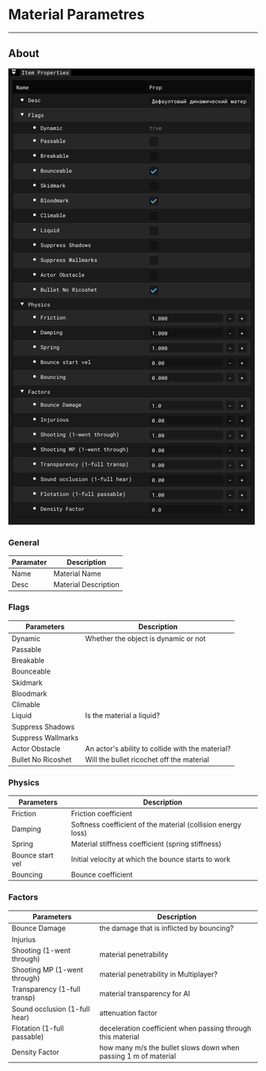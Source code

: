 # Material Parametres

___

## About

![se-m centered](images/se-ip-material.png)

### General

| Paramater | Description |
|---|---|
| Name | Material Name |
| Desc | Material Description |

### Flags

| Parameters | Description |
|---|---|
| Dynamic | Whether the object is dynamic or not |
| Passable |  |
| Breakable |  |
| Bounceable |  |
| Skidmark |  |
| Bloodmark |  |
| Climable |  |
| Liquid | Is the material a liquid? |
| Suppress Shadows |  |
| Suppress Wallmarks |  |
| Actor Obstacle | An actor's ability to collide with the material? |
| Bullet No Ricoshet | Will the bullet ricochet off the material |

### Physics

| Parameters | Description |
|---|---|
| Friction | Friction coefficient |
| Damping | Softness coefficient of the material (collision energy loss) |
| Spring | Material stiffness coefficient (spring stiffness) |
| Bounce start vel | Initial velocity at which the bounce starts to work |
| Bouncing | Bounce coefficient |

### Factors

| Parameters | Description |
|---|---|
| Bounce Damage | the damage that is inflicted by bouncing? |
| Injurius |  |
| Shooting (1-went through) | material penetrability |
| Shooting MP (1-went through) | material penetrability in Multiplayer? |
| Transparency (1-full transp) | material transparency for AI |
| Sound occlusion (1-full hear) | attenuation factor |
| Flotation (1-full passable) | deceleration coefficient when passing through this material |
| Density Factor | how many m/s the bullet slows down when passing 1 m of material |
